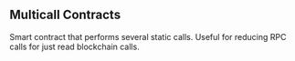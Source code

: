 ## Multicall Contracts

Smart contract that performs several static calls. Useful for reducing RPC calls for just read blockchain calls.